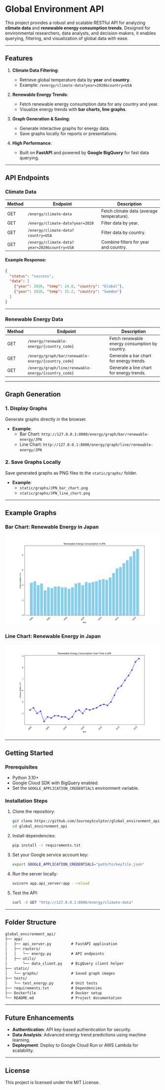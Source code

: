 # Global Environment API

This project provides a robust and scalable RESTful API for analyzing **climate data** and **renewable energy consumption trends**. Designed for environmental researchers, data analysts, and decision-makers, it enables querying, filtering, and visualization of global data with ease.

---

## **Features**

1. **Climate Data Filtering**:
   - Retrieve global temperature data by **year** and **country**.
   - Example: `/energy/climate-data?year=2020&country=USA`

2. **Renewable Energy Trends**:
   - Fetch renewable energy consumption data for any country and year.
   - Visualize energy trends with **bar charts, line graphs**.

3. **Graph Generation & Saving**:
   - Generate interactive graphs for energy data.
   - Save graphs locally for reports or presentations.

4. **High Performance**:
   - Built on **FastAPI** and powered by **Google BigQuery** for fast data querying.

---

## **API Endpoints**

### **Climate Data**
| Method | Endpoint                   | Description                                      |
|--------|----------------------------|--------------------------------------------------|
| GET    | `/energy/climate-data`     | Fetch climate data (average temperature).        |
| GET    | `/energy/climate-data?year=2020` | Filter data by year.                          |
| GET    | `/energy/climate-data?country=USA` | Filter data by country.                     |
| GET    | `/energy/climate-data?year=2020&country=USA` | Combine filters for year and country. |

#### Example Response:
```json
{
  "status": "success",
  "data": [
    {"year": 2020, "temp": 14.8, "country": "Global"},
    {"year": 2020, "temp": 15.2, "country": "Sweden"}
  ]
}
```

---

### **Renewable Energy Data**
| Method | Endpoint                                      | Description                                      |
|--------|----------------------------------------------|--------------------------------------------------|
| GET    | `/energy/renewable-energy/{country_code}`    | Fetch renewable energy consumption by country.   |
| GET    | `/energy/graph/bar/renewable-energy/{country_code}` | Generate a bar chart for energy trends.  |
| GET    | `/energy/graph/line/renewable-energy/{country_code}` | Generate a line chart for energy trends.  |


---

## **Graph Generation**

### **1. Display Graphs**
Generate graphs directly in the browser.

- **Example**:  
  - Bar Chart: `http://127.0.0.1:8000/energy/graph/bar/renewable-energy/JPN`  
  - Line Chart: `http://127.0.0.1:8000/energy/graph/line/renewable-energy/JPN`  

### **2. Save Graphs Locally**
Save generated graphs as PNG files to the `static/graphs/` folder.

- **Example**:  
  - `static/graphs/JPN_bar_chart.png`  
  - `static/graphs/JPN_line_chart.png`


---

## **Example Graphs**

### **Bar Chart: Renewable Energy in Japan**
![Japan Renewable Energy Bar Chart](static/graphs/JPN_bar_chart.png)

### **Line Chart: Renewable Energy in Japan**
![Japan Renewable Energy Line Chart](static/graphs/JPN_line_chart.png)


---

## **Getting Started**

### **Prerequisites**
- Python 3.10+
- Google Cloud SDK with BigQuery enabled.
- Set the `GOOGLE_APPLICATION_CREDENTIALS` environment variable.

### **Installation Steps**

1. Clone the repository:
   ```bash
   git clone https://github.com/JourneySculptor/global_environment_api.git
   cd global_environment_api
   ```

2. Install dependencies:
   ```bash
   pip install -r requirements.txt
   ```

3. Set your Google service account key:
   ```bash
   export GOOGLE_APPLICATION_CREDENTIALS="path/to/keyfile.json"
   ```

4. Run the server locally:
   ```bash
   uvicorn app.api_server:app --reload
   ```

5. Test the API:
   ```bash
   curl -X GET "http://127.0.0.1:8000/energy/climate-data"
   ```

---

## **Folder Structure**

```plaintext
global_environment_api/
├── app/
│   ├── api_server.py         # FastAPI application
│   ├── routers/
│   │   └── energy.py         # API endpoints
│   ├── utils/
│       └── data_client.py    # BigQuery client helper
├── static/                   
│   └── graphs/               # Saved graph images
├── tests/                    
│   └── test_energy.py        # Unit tests
├── requirements.txt          # Dependencies
├── Dockerfile                # Docker setup
└── README.md                 # Project documentation
```

---

## **Future Enhancements**
- **Authentication**: API key-based authentication for security.
- **Data Analysis**: Advanced energy trend predictions using machine learning.
- **Deployment**: Deploy to Google Cloud Run or AWS Lambda for scalability.

---

## **License**
This project is licensed under the MIT License.
